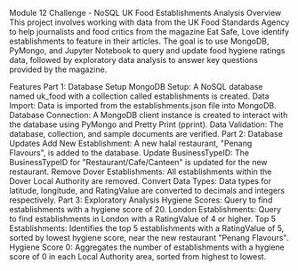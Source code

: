 Module 12 Challenge - NoSQL UK Food Establishments Analysis
Overview
This project involves working with data from the UK Food Standards Agency to help journalists and food critics from the magazine Eat Safe, Love identify establishments to feature in their articles. The goal is to use MongoDB, PyMongo, and Jupyter Notebook to query and update food hygiene ratings data, followed by exploratory data analysis to answer key questions provided by the magazine.

Features
Part 1: Database Setup
MongoDB Setup: A NoSQL database named uk_food with a collection called establishments is created.
Data Import: Data is imported from the establishments.json file into MongoDB.
Database Connection: A MongoDB client instance is created to interact with the database using PyMongo and Pretty Print (pprint).
Data Validation: The database, collection, and sample documents are verified.
Part 2: Database Updates
Add New Establishment: A new halal restaurant, "Penang Flavours", is added to the database.
Update BusinessTypeID: The BusinessTypeID for "Restaurant/Cafe/Canteen" is updated for the new restaurant.
Remove Dover Establishments: All establishments within the Dover Local Authority are removed.
Convert Data Types: Data types for latitude, longitude, and RatingValue are converted to decimals and integers respectively.
Part 3: Exploratory Analysis
Hygiene Scores: Query to find establishments with a hygiene score of 20.
London Establishments: Query to find establishments in London with a RatingValue of 4 or higher.
Top 5 Establishments: Identifies the top 5 establishments with a RatingValue of 5, sorted by lowest hygiene score, near the new restaurant "Penang Flavours".
Hygiene Score 0: Aggregates the number of establishments with a hygiene score of 0 in each Local Authority area, sorted from highest to lowest.
